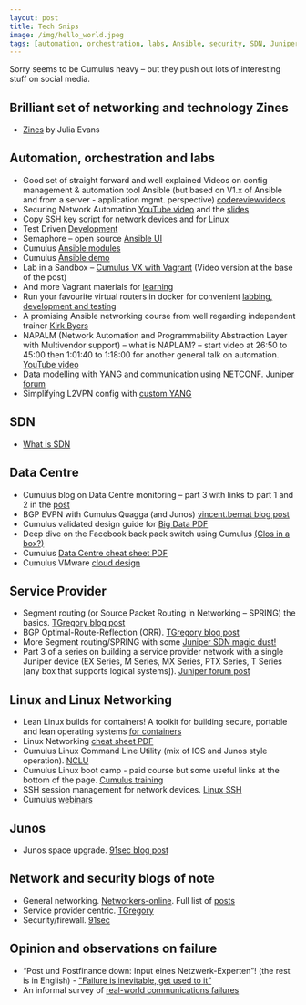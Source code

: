 ```yaml
---
layout: post
title: Tech Snips
image: /img/hello_world.jpeg
tags: [automation, orchestration, labs, Ansible, security, SDN, Juniper, Cisco, EVE-NG, VMware, NSX, ESXi, failure, IPAM, DCIM, optical, DWDM, intent, BGP, python, opendaylight]
---
```


Sorry seems to be Cumulus heavy – but they push out lots of interesting stuff on social media.

## Brilliant set of networking and technology Zines

* [Zines](https://jvns.ca/zines/) by Julia Evans


## Automation, orchestration and labs

* Good set of straight forward and well explained Videos on config management & automation tool Ansible (but based on V1.x of Ansible and from a server - application mgmt. perspective) [codereviewvideos](https://www.codereviewvideos.com/course/ansible-tutorial)
* Securing Network Automation [YouTube video](https://www.youtube.com/watch?v=EXvJMv13t3A&t=3s&list=PL1eoQr97VfJnAdq1dcMJ8WQjvBqzIGeNN&index=2) and the [slides](http://blog.ipspace.net/2017/03/securing-network-automation-troopers-17.html)
* Copy SSH key script for [network devices](https://github.com/networkop/ssh-copy-net) and for [Linux](http://networkop.co.uk/blog/2017/05/12/linux-ssh/)
* Test Driven [Development](https://termlen0.github.io/2017/04/12/observations/)
* Semaphore – open source [Ansible UI](https://github.com/ansible-semaphore/semaphore)
* Cumulus [Ansible modules](https://github.com/CumulusNetworks/cumulus-linux-ansible-modules/blob/master/README.md)
* Cumulus [Ansible demo](https://github.com/cumulusnetworks/cldemo-automation-ansible)
* Lab in a Sandbox – [Cumulus VX with Vagrant](http://www.nullzero.co.uk/cumulus-vx-with-vagrant/) (Video version at the base of the post)
* And more Vagrant materials for [learning](https://github.com/lowescott/learning-tools/tree/master/vagrant)
* Run your favourite virtual routers in docker for convenient [labbing, development and testing]( https://github.com/plajjan/vrnetlab)
* A promising Ansible networking course from well regarding independent trainer [Kirk Byers](https://pynet.twb-tech.com/class-ansible.html)
* NAPALM (Network Automation and Programmability Abstraction Layer with Multivendor support) – what is NAPLAM? – start video at 26:50 to 45:00 then 1:01:40 to 1:18:00 for another general talk on automation. [YouTube video](https://www.youtube.com/watch?v=w0Y-uuFxXIk)
* Data modelling with YANG and communication using NETCONF. [Juniper forum](http://forums.juniper.net/t5/Automation/Expert-Advice-Start-Your-Journey-with-YANG-Labs/ta-p/294278)
* Simplifying L2VPN config with [custom YANG](http://forums.juniper.net/t5/Automation/Simplifying-L2VPN-config-with-custom-YANG/ta-p/306858)


## SDN

* [What is SDN](https://cumulusnetworks.com/blog/linux-sdn-networking/)


## Data Centre

* Cumulus blog on Data Centre monitoring – part 3 with links to part 1 and 2 in the [post](https://cumulusnetworks.com/blog/data-center-network-monitoring-best-practices-part-3-modernizing-tooling/)
* BGP EVPN with Cumulus Quagga (and Junos) [vincent.bernat blog post](https://vincent.bernat.im/en/blog/2017-vxlan-bgp-evpn)
* Cumulus validated design guide for [Big Data PDF](https://cumulusnetworks.com/learn/web-scale-networking-resources/validated-design-guides/Big-Data-Cumulus-Linux-Validated-Design-Guide.pdf)
* Deep dive on the Facebook back pack switch using Cumulus [(Clos in a box?)](http://go.cumulusnetworks.com/cumuluslikesfacebook)
* Cumulus [Data Centre cheat sheet PDF](https://cumulusnetworks.com/learn/web-scale-networking-resources/product-collateral/Cumulus-Networks-Data-Center-Cheat-Sheet.pdf)
* Cumulus VMware [cloud design](https://cumulusnetworks.com/blog/vmware-cloud-design-lacp/)


## Service Provider

* Segment routing (or Source Packet Routing in Networking – SPRING) the basics. [TGregory blog post](https://tgregory.org/2016/08/13/segment-routing-on-junos-the-basics/)
* BGP Optimal-Route-Reflection (ORR). [TGregory blog post](https://tgregory.org/2017/06/02/bgp-optimal-route-reflection-bgp-orr/)
* More Segment routing/SPRING with some [Juniper SDN magic dust!](https://forums.juniper.net/t5/Industry-Solutions-and-Trends/Ease-in-to-SPRING-with-NorthStar-Controller/ba-p/308213#)
* Part 3 of a series on building a service provider network with a single Juniper device (EX Series, M Series, MX Series, PTX Series, T Series [any box that supports logical systems]). [Juniper forum post](http://forums.juniper.net/t5/Routing/How-To-Build-a-service-provider-network-with-a-single-Juniper/ta-p/307573)


## Linux and Linux Networking

* Lean Linux builds for containers! A toolkit for building secure, portable and lean operating systems [for containers](https://github.com/linuxkit/linuxkit)
* Linux Networking [cheat sheet PDF](https://cumulusnetworks.com/learn/web-scale-networking-resources/product-collateral/Cumulus-Networks-Linux-for-Networking-Cheat-Sheet.pdf)
* Cumulus Linux Command Line Utility (mix of IOS and Junos style operation). [NCLU](https://cumulusnetworks.com/blog/cumulus-linux-network-command-line-utlility/)
* Cumulus Linux boot camp - paid course but some useful links at the bottom of the page. [Cumulus training](https://cumulusnetworks.com/support/networking-training/)
* SSH session management for network devices. [Linux SSH](http://networkop.co.uk/blog/2017/05/12/linux-ssh/)
* Cumulus [webinars](https://cumulusnetworks.com/learn/open-networking-webinars/)

 
## Junos

* Junos space upgrade. [91sec blog post](http://91sec.blogspot.co.uk/2017/03/juniper-junos-space-upgrade-procedures.html#more)


## Network and security blogs of note

* General networking. [Networkers-online](http://www.networkers-online.com/blog/). Full list of [posts](http://www.networkers-online.com/blog/browse-me/)
* Service provider centric. [TGregory](https://tgregory.org/)
* Security/firewall. [91sec](http://91sec.blogspot.co.uk/)


## Opinion and observations on failure

* “Post und Postfinance down: Input eines Netzwerk-Experten”! (the rest is in English) - ["Failure is inevitable, get used to it”](http://www.inside-it.ch/articles/47412)
* An informal survey of [real-world communications failures](http://queue.acm.org/detail.cfm?id=2655736)
